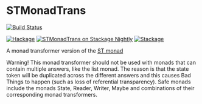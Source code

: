 # STMonadTrans

[![Build Status](https://github.com/josefs/STMonadTrans/workflows/Haskell-CI/badge.svg)](https://github.com/josefs/STMonadTrans/actions)
<!--
[![Build Status](https://travis-ci.org/josefs/STMonadTrans.svg?branch=master)](https://travis-ci.org/josefs/STMonadTrans)
-->
[![Hackage](https://img.shields.io/hackage/v/STMonadTrans.svg?label=Hackage&color=informational)](https://hackage.haskell.org/package/STMonadTrans)
[![STMonadTrans on Stackage Nightly](https://stackage.org/package/STMonadTrans/badge/nightly)](https://stackage.org/nightly/package/STMonadTrans)
[![Stackage](https://www.stackage.org/package/STMonadTrans/badge/lts?label=Stackage)](https://www.stackage.org/package/STMonadTrans)

A monad transformer version of the [ST monad](https://hackage.haskell.org/package/base/docs/Control-Monad-ST.html)

Warning! This monad transformer should not be used with monads that
can contain multiple answers, like the list monad. The reason is that
the state token will be duplicated across the different answers and
this causes Bad Things to happen (such as loss of referential
transparency). Safe monads include the monads State, Reader, Writer,
Maybe and combinations of their corresponding monad transformers.
